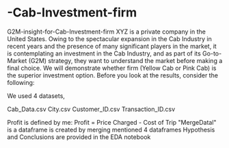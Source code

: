 # -Cab-Investment-firm

G2M-insight-for-Cab-Investment-firm
XYZ is a private company in the United States. Owing to the spectacular expansion in the Cab Industry in recent years and the presence of many significant players in the market, it is contemplating an investment in the Cab Industry, and as part of its Go-to-Market (G2M) strategy, they want to understand the market before making a final choice.
We will demonstrate whether firm (Yellow Cab or Pink Cab) is the superior investment option.
Before you look at the results, consider the following:

We used 4 datasets, 

Cab_Data.csv
City.csv
Customer_ID.csv
Transaction_ID.csv

Profit is defined by me: Profit = Price Charged - Cost of Trip
"MergeDatal" is a dataframe is created by merging mentioned 4 dataframes 
Hypothesis and Conclusions are provided in the EDA notebook

